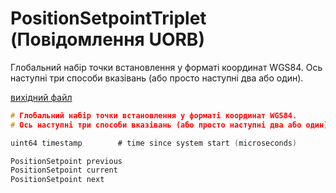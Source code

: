 # PositionSetpointTriplet (Повідомлення UORB)

Глобальний набір точки встановлення у форматі координат WGS84. Ось наступні три способи вказівань (або просто наступні два або один).

[вихідний файл](https://github.com/PX4/PX4-Autopilot/blob/main/msg/PositionSetpointTriplet.msg)

```c
# Глобальний набір точки встановлення у форматі координат WGS84.
# Ось наступні три способи вказівань (або просто наступні два або один).

uint64 timestamp        # time since system start (microseconds)

PositionSetpoint previous
PositionSetpoint current
PositionSetpoint next

```
